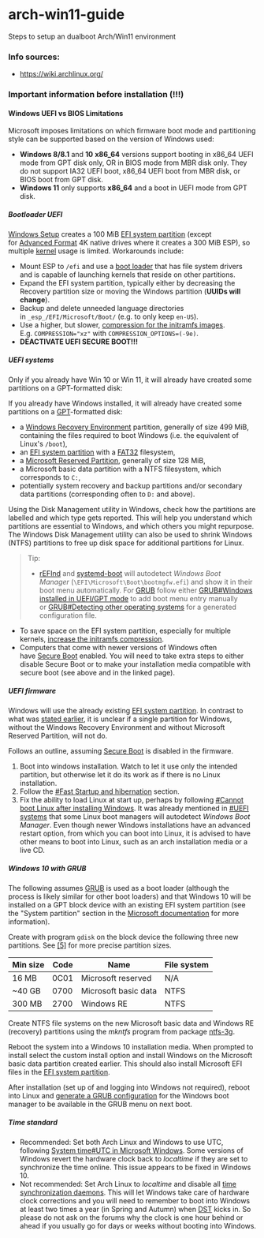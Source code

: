# arch-win11-guide
Steps to setup an dualboot Arch/Win11 environment 

### Info sources:
- https://wiki.archlinux.org/

### Important information before installation (!!!)
#### Windows UEFI vs BIOS Limitations

Microsoft imposes limitations on which firmware boot mode and partitioning style can be supported based on the version of Windows used:

- **Windows 8/8.1** and **10** **x86_64** versions support booting in x86_64 UEFI mode from GPT disk only, OR in BIOS mode from MBR disk only. They do not support IA32 UEFI boot, x86_64 UEFI boot from MBR disk, or BIOS boot from GPT disk.
- **Windows 11** only supports **x86_64** and a boot in UEFI mode from GPT disk.

##### Bootloader UEFI

[Windows Setup](https://en.wikipedia.org/wiki/Windows_Setup "wikipedia:Windows Setup") creates a 100 MiB [EFI system partition](https://wiki.archlinux.org/title/EFI_system_partition "EFI system partition") (except for [Advanced Format](https://wiki.archlinux.org/title/Advanced_Format "Advanced Format") 4K native drives where it creates a 300 MiB ESP), so multiple [kernel](https://wiki.archlinux.org/title/Kernel "Kernel") usage is limited. Workarounds include:

- Mount ESP to `/efi` and use a [boot loader](https://wiki.archlinux.org/title/Boot_loader "Boot loader") that has file system drivers and is capable of launching kernels that reside on other partitions.
- Expand the EFI system partition, typically either by decreasing the Recovery partition size or moving the Windows partition (**UUIDs will change**).
- Backup and delete unneeded language directories in `_esp_/EFI/Microsoft/Boot/` (e.g. to only keep `en-US`).
- Use a higher, but slower, [compression for the initramfs images](https://wiki.archlinux.org/title/Mkinitcpio#COMPRESSION "Mkinitcpio"). E.g. `COMPRESSION="xz"` with `COMPRESSION_OPTIONS=(-9e)`.
- **DEACTIVATE UEFI SECURE BOOT!!!**

##### UEFI systems
Only if you already have Win 10 or Win 11, it will already have created some partitions on a GPT-formatted disk:

If you already have Windows installed, it will already have created some partitions on a [GPT](https://wiki.archlinux.org/title/GPT "GPT")-formatted disk:

- a [Windows Recovery Environment](https://en.wikipedia.org/wiki/Windows_Recovery_Environment "wikipedia:Windows Recovery Environment") partition, generally of size 499 MiB, containing the files required to boot Windows (i.e. the equivalent of Linux's `/boot`),
- an [EFI system partition](https://wiki.archlinux.org/title/EFI_system_partition "EFI system partition") with a [FAT32](https://wiki.archlinux.org/title/FAT32 "FAT32") filesystem,
- a [Microsoft Reserved Partition](https://en.wikipedia.org/wiki/Microsoft_Reserved_Partition "wikipedia:Microsoft Reserved Partition"), generally of size 128 MiB,
- a Microsoft basic data partition with a NTFS filesystem, which corresponds to `C:`,
- potentially system recovery and backup partitions and/or secondary data partitions (corresponding often to `D:` and above).

Using the Disk Management utility in Windows, check how the partitions are labelled and which type gets reported. This will help you understand which partitions are essential to Windows, and which others you might repurpose. The Windows Disk Management utility can also be used to shrink Windows (NTFS) partitions to free up disk space for additional partitions for Linux.

> Tip:
> - [rEFInd](https://wiki.archlinux.org/title/REFInd "REFInd") and [systemd-boot](https://wiki.archlinux.org/title/Systemd-boot "Systemd-boot") will autodetect _Windows Boot Manager_ (`\EFI\Microsoft\Boot\bootmgfw.efi`) and show it in their boot menu automatically. For [GRUB](https://wiki.archlinux.org/title/GRUB "GRUB") follow either [GRUB#Windows installed in UEFI/GPT mode](https://wiki.archlinux.org/title/GRUB#Windows_installed_in_UEFI/GPT_mode "GRUB") to add boot menu entry manually or [GRUB#Detecting other operating systems](https://wiki.archlinux.org/title/GRUB#Detecting_other_operating_systems "GRUB") for a generated configuration file.
- To save space on the EFI system partition, especially for multiple kernels, [increase the initramfs compression](https://wiki.archlinux.org/title/Mkinitcpio#COMPRESSION "Mkinitcpio").
- Computers that come with newer versions of Windows often have [Secure Boot](https://wiki.archlinux.org/title/Secure_Boot "Secure Boot") enabled. You will need to take extra steps to either disable Secure Boot or to make your installation media compatible with secure boot (see above and in the linked page).

##### UEFI firmware
Windows will use the already existing [EFI system partition](https://wiki.archlinux.org/title/EFI_system_partition "EFI system partition"). In contrast to what was [stated earlier](https://wiki.archlinux.org/title/Dual_boot_with_Windows#UEFI_systems), it is unclear if a single partition for Windows, without the Windows Recovery Environment and without Microsoft Reserved Partition, will not do.

Follows an outline, assuming [Secure Boot](https://wiki.archlinux.org/title/Secure_Boot "Secure Boot") is disabled in the firmware.

1. Boot into windows installation. Watch to let it use only the intended partition, but otherwise let it do its work as if there is no Linux installation.
2. Follow the [#Fast Startup and hibernation](https://wiki.archlinux.org/title/Dual_boot_with_Windows#Fast_Startup_and_hibernation) section.
3. Fix the ability to load Linux at start up, perhaps by following [#Cannot boot Linux after installing Windows](https://wiki.archlinux.org/title/Dual_boot_with_Windows#Cannot_boot_Linux_after_installing_Windows). It was already mentioned in [#UEFI systems](https://wiki.archlinux.org/title/Dual_boot_with_Windows#UEFI_systems) that some Linux boot managers will autodetect _Windows Boot Manager_. Even though newer Windows installations have an advanced restart option, from which you can boot into Linux, it is advised to have other means to boot into Linux, such as an arch installation media or a live CD.

##### Windows 10 with GRUB
The following assumes [GRUB](https://wiki.archlinux.org/title/GRUB "GRUB") is used as a boot loader (although the process is likely similar for other boot loaders) and that Windows 10 will be installed on a GPT block device with an existing EFI system partition (see the "System partition" section in the [Microsoft documentation](https://docs.microsoft.com/en-us/windows-hardware/manufacture/desktop/configure-uefigpt-based-hard-drive-partitions) for more information).

Create with program `gdisk` on the block device the following three new partitions. See [[5]](https://docs.microsoft.com/en-us/windows-hardware/manufacture/desktop/configure-uefigpt-based-hard-drive-partitions) for more precise partition sizes.

|Min size|Code|Name|File system|
|---|---|---|---|
|16 MB|0C01|Microsoft reserved|N/A|
|~40 GB|0700|Microsoft basic data|NTFS|
|300 MB|2700|Windows RE|NTFS|

Create NTFS file systems on the new Microsoft basic data and Windows RE (recovery) partitions using the _mkntfs_ program from package [ntfs-3g](https://archlinux.org/packages/?name=ntfs-3g).

Reboot the system into a Windows 10 installation media. When prompted to install select the custom install option and install Windows on the Microsoft basic data partition created earlier. This should also install Microsoft EFI files in the [EFI system partition](https://wiki.archlinux.org/title/EFI_system_partition "EFI system partition").

After installation (set up of and logging into Windows not required), reboot into Linux and [generate a GRUB configuration](https://wiki.archlinux.org/title/GRUB#Generate_the_main_configuration_file "GRUB") for the Windows boot manager to be available in the GRUB menu on next boot.

##### Time standard
- Recommended: Set both Arch Linux and Windows to use UTC, following [System time#UTC in Microsoft Windows](https://wiki.archlinux.org/title/System_time#UTC_in_Microsoft_Windows "System time"). Some versions of Windows revert the hardware clock back to _localtime_ if they are set to synchronize the time online. This issue appears to be fixed in Windows 10.
- Not recommended: Set Arch Linux to _localtime_ and disable all [time synchronization daemons](https://wiki.archlinux.org/title/System_time#Time_synchronization "System time"). This will let Windows take care of hardware clock corrections and you will need to remember to boot into Windows at least two times a year (in Spring and Autumn) when [DST](https://en.wikipedia.org/wiki/Daylight_saving_time "wikipedia:Daylight saving time") kicks in. So please do not ask on the forums why the clock is one hour behind or ahead if you usually go for days or weeks without booting into Windows.

